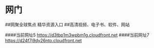 # 网门
##网聚全球焦点 精华资源入口
##高清视频、电子书、软件、网站

####当前网址5 https://d3tbp1m3wpbm1g.cloudfront.net
####当前网址7 https://d24f7j9dy26nto.cloudfront.net

